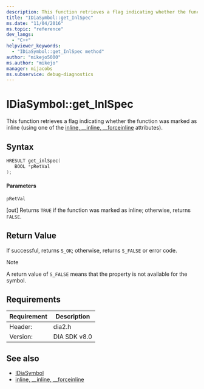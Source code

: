 ```yaml
---
description: This function retrieves a flag indicating whether the function was marked as inline (using one of the inline, _inline, __forceinline) attributes).
title: "IDiaSymbol::get_InlSpec"
ms.date: "11/04/2016"
ms.topic: "reference"
dev_langs:
  - "C++"
helpviewer_keywords:
  - "IDiaSymbol::get_InlSpec method"
author: "mikejo5000"
ms.author: "mikejo"
manager: mijacobs
ms.subservice: debug-diagnostics
---
```


# IDiaSymbol::get_InlSpec

This function retrieves a flag indicating whether the function was marked as inline (using one of the [inline, __inline, \__forceinline](/cpp/cpp/inline-functions-cpp) attributes).

## Syntax

```C++
HRESULT get_inlSpec(
   BOOL *pRetVal
);
```

#### Parameters
 `pRetVal`

[out] Returns `TRUE` if the function was marked as inline; otherwise, returns `FALSE`.

## Return Value
 If successful, returns `S_OK`; otherwise, returns `S_FALSE` or error code.

> [!NOTE]
> A return value of `S_FALSE` means that the property is not available for the symbol.

## Requirements

|Requirement|Description|
|-----------------|-----------------|
|Header:|dia2.h|
|Version:|DIA SDK v8.0|

## See also
- [IDiaSymbol](../../debugger/debug-interface-access/idiasymbol.md)
- [inline, __inline, \__forceinline](/cpp/cpp/inline-functions-cpp)
